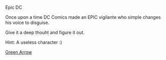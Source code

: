 Epic DC

Once upon a time DC Comics made an EPIC vigilante who simple changes his voice to disguise. 

Give it a deep thouht and figure it out. 

Hint: A useless character :)

[Green Arrow](Arrow/arrow.md)